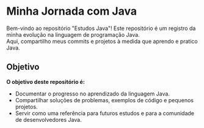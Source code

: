 <h1>Minha Jornada com Java</h1>
Bem-vindo ao repositório "Estudos Java"! Este repositório é um registro da minha evolução na linguagem de programação Java.</br> Aqui, compartilho meus commits e projetos à medida que aprendo e pratico Java.
</br>
<h2>Objetivo</h2>
<strong>O objetivo deste repositório é:</strong>
<ul>
<li>Documentar o progresso no aprendizado da linguagem Java.</li>
<li>Compartilhar soluções de problemas, exemplos de código e pequenos projetos.</li>
<li>Servir como uma referência para futuros estudos e para a comunidade de desenvolvedores Java.</li>
</ul>
